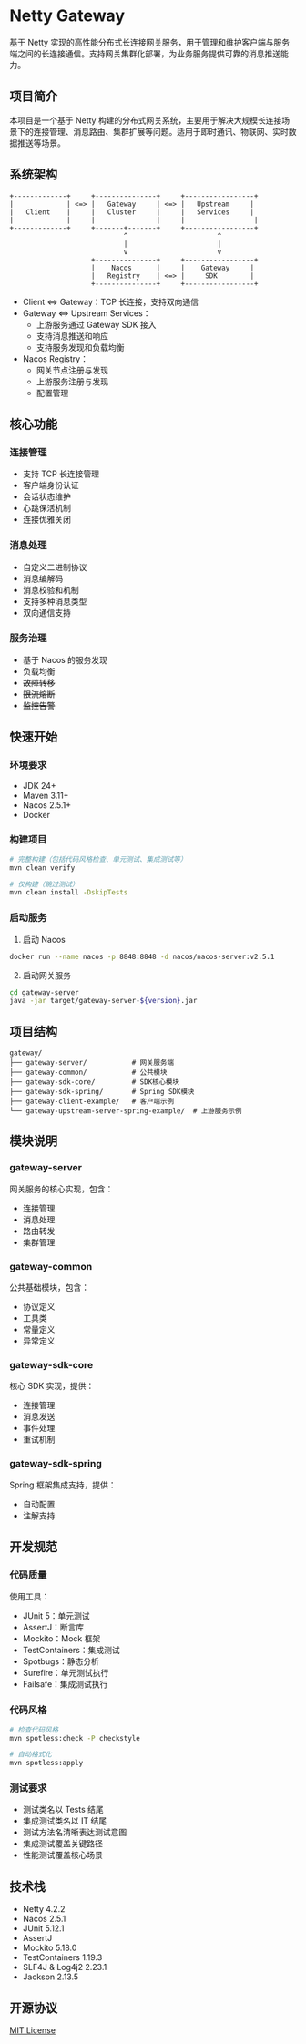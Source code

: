 # Netty Gateway

基于 Netty 实现的高性能分布式长连接网关服务，用于管理和维护客户端与服务端之间的长连接通信。支持网关集群化部署，为业务服务提供可靠的消息推送能力。

## 项目简介

本项目是一个基于 Netty 构建的分布式网关系统，主要用于解决大规模长连接场景下的连接管理、消息路由、集群扩展等问题。适用于即时通讯、物联网、实时数据推送等场景。

## 系统架构

```ascii
+-------------+     +---------------+     +-----------------+
|             | <=> |   Gateway     | <=> |   Upstream     |
|   Client    |     |   Cluster     |     |   Services     |
|             |     |               |     |                 |
+-------------+     +-------+-------+     +-----------------+
                            ^                      ^
                            |                      |
                            v                      v
                    +---------------+     +-----------------+
                    |    Nacos      |     |    Gateway     |
                    |   Registry    | <=> |     SDK        |
                    +---------------+     +-----------------+
```

- Client <=> Gateway：TCP 长连接，支持双向通信
- Gateway <=> Upstream Services：
  - 上游服务通过 Gateway SDK 接入
  - 支持消息推送和响应
  - 支持服务发现和负载均衡
- Nacos Registry：
  - 网关节点注册与发现
  - 上游服务注册与发现
  - 配置管理

## 核心功能

### 连接管理
- 支持 TCP 长连接管理
- 客户端身份认证
- 会话状态维护
- 心跳保活机制
- 连接优雅关闭

### 消息处理
- 自定义二进制协议
- 消息编解码
- 消息校验和机制
- 支持多种消息类型
- 双向通信支持

### 服务治理
- 基于 Nacos 的服务发现
- 负载均衡
- ~~故障转移~~
- ~~限流熔断~~
- ~~监控告警~~

## 快速开始

### 环境要求
- JDK 24+
- Maven 3.11+
- Nacos 2.5.1+
- Docker

### 构建项目
```bash
# 完整构建（包括代码风格检查、单元测试、集成测试等）
mvn clean verify

# 仅构建（跳过测试）
mvn clean install -DskipTests
```

### 启动服务
1. 启动 Nacos
```bash
docker run --name nacos -p 8848:8848 -d nacos/nacos-server:v2.5.1
```

2. 启动网关服务
```bash
cd gateway-server
java -jar target/gateway-server-${version}.jar
```

## 项目结构
```
gateway/
├── gateway-server/           # 网关服务端
├── gateway-common/           # 公共模块
├── gateway-sdk-core/         # SDK核心模块
├── gateway-sdk-spring/       # Spring SDK模块
├── gateway-client-example/   # 客户端示例
└── gateway-upstream-server-spring-example/  # 上游服务示例
```

## 模块说明

### gateway-server
网关服务的核心实现，包含：
- 连接管理
- 消息处理
- 路由转发
- 集群管理

### gateway-common
公共基础模块，包含：
- 协议定义
- 工具类
- 常量定义
- 异常定义

### gateway-sdk-core
核心 SDK 实现，提供：
- 连接管理
- 消息发送
- 事件处理
- 重试机制

### gateway-sdk-spring
Spring 框架集成支持，提供：
- 自动配置
- 注解支持

## 开发规范

### 代码质量
使用工具：
- JUnit 5：单元测试
- AssertJ：断言库
- Mockito：Mock 框架
- TestContainers：集成测试
- Spotbugs：静态分析
- Surefire：单元测试执行
- Failsafe：集成测试执行

### 代码风格
```bash
# 检查代码风格
mvn spotless:check -P checkstyle

# 自动格式化
mvn spotless:apply
```

### 测试要求
- 测试类名以 Tests 结尾
- 集成测试类名以 IT 结尾
- 测试方法名清晰表达测试意图
- 集成测试覆盖关键路径
- 性能测试覆盖核心场景

## 技术栈
- Netty 4.2.2
- Nacos 2.5.1
- JUnit 5.12.1
- AssertJ
- Mockito 5.18.0
- TestContainers 1.19.3
- SLF4J & Log4j2 2.23.1
- Jackson 2.13.5

## 开源协议
[MIT License](LICENSE) 